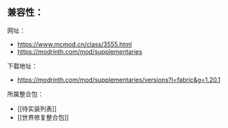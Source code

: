 兼容性：
- 

网址：
- https://www.mcmod.cn/class/3555.html
- https://modrinth.com/mod/supplementaries

下载地址：
- https://modrinth.com/mod/supplementaries/versions?l=fabric&g=1.20.1

所属整合包：
- [[待实装列表]]
- [[世界修复整合包]]